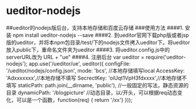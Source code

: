 ueditor-nodejs
=============
##ueditor的nodejs版后台，支持本地存储和百度云存储
###使用方法
####1. 安装
    npm install ueditor-nodejs --save
####2. 到ueditor官网下载php版或者jsp版的ueditor，并将本npm包目录/test/下的nodejs文件拷入ueditor下。将ueditor放入public下，重命名文件夹为ueditor
####3. 将ueditor.config.js中的serverURL改为 URL + "ue"
####4. 注册后台
    var ueditor = require('ueditor-nodejs');
    app.use('/ueditor/ue', ueditor({
        configFile: '/ueditor/nodejs/config.json',
        mode: 'bcs', //本地存储填写local
        AccessKey: 'Adxxxxxxx',//本地存储不填写
        SecrectKey: 'oiUqt1VpH3fdxxxx',//本地存储不填写
        staticPath: path.join(__dirname, 'public'), //一般固定的写法，静态资源的目录
        dynamicPath: '/blogpicture' //动态目录，以/开头，可以根据req动态变化，可以是一个函数，function(req) { return '/xx'}
    }));

